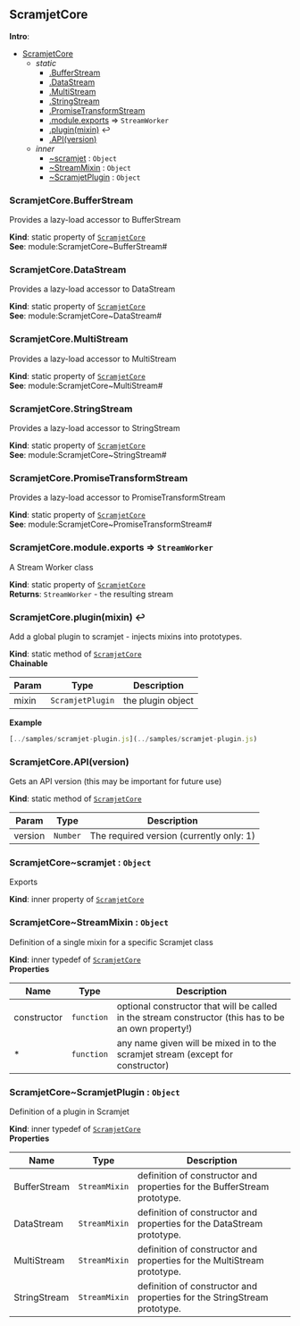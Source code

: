 <a name="module_ScramjetCore"></a>

## ScramjetCore
**Intro**:   

* [ScramjetCore](#module_ScramjetCore)
    * _static_
        * [.BufferStream](#module_ScramjetCore.BufferStream)
        * [.DataStream](#module_ScramjetCore.DataStream)
        * [.MultiStream](#module_ScramjetCore.MultiStream)
        * [.StringStream](#module_ScramjetCore.StringStream)
        * [.PromiseTransformStream](#module_ScramjetCore.PromiseTransformStream)
        * [.module.exports](#module_ScramjetCore.module.exports) ⇒ <code>StreamWorker</code>
        * [.plugin(mixin)](#module_ScramjetCore.plugin) ↩︎
        * [.API(version)](#module_ScramjetCore.API)
    * _inner_
        * [~scramjet](#module_ScramjetCore..scramjet) : <code>Object</code>
        * [~StreamMixin](#module_ScramjetCore..StreamMixin) : <code>Object</code>
        * [~ScramjetPlugin](#module_ScramjetCore..ScramjetPlugin) : <code>Object</code>

<a name="module_ScramjetCore.BufferStream"></a>

### ScramjetCore.BufferStream
Provides a lazy-load accessor to BufferStream

**Kind**: static property of [<code>ScramjetCore</code>](#module_ScramjetCore)  
**See**: module:ScramjetCore~BufferStream#  
<a name="module_ScramjetCore.DataStream"></a>

### ScramjetCore.DataStream
Provides a lazy-load accessor to DataStream

**Kind**: static property of [<code>ScramjetCore</code>](#module_ScramjetCore)  
**See**: module:ScramjetCore~DataStream#  
<a name="module_ScramjetCore.MultiStream"></a>

### ScramjetCore.MultiStream
Provides a lazy-load accessor to MultiStream

**Kind**: static property of [<code>ScramjetCore</code>](#module_ScramjetCore)  
**See**: module:ScramjetCore~MultiStream#  
<a name="module_ScramjetCore.StringStream"></a>

### ScramjetCore.StringStream
Provides a lazy-load accessor to StringStream

**Kind**: static property of [<code>ScramjetCore</code>](#module_ScramjetCore)  
**See**: module:ScramjetCore~StringStream#  
<a name="module_ScramjetCore.PromiseTransformStream"></a>

### ScramjetCore.PromiseTransformStream
Provides a lazy-load accessor to PromiseTransformStream

**Kind**: static property of [<code>ScramjetCore</code>](#module_ScramjetCore)  
**See**: module:ScramjetCore~PromiseTransformStream#  
<a name="module_ScramjetCore.module.exports"></a>

### ScramjetCore.module.exports ⇒ <code>StreamWorker</code>
A Stream Worker class

**Kind**: static property of [<code>ScramjetCore</code>](#module_ScramjetCore)  
**Returns**: <code>StreamWorker</code> - the resulting stream  
<a name="module_ScramjetCore.plugin"></a>

### ScramjetCore.plugin(mixin) ↩︎
Add a global plugin to scramjet - injects mixins into prototypes.

**Kind**: static method of [<code>ScramjetCore</code>](#module_ScramjetCore)  
**Chainable**  

| Param | Type | Description |
| --- | --- | --- |
| mixin | <code>ScramjetPlugin</code> | the plugin object |

**Example**  
```js
[../samples/scramjet-plugin.js](../samples/scramjet-plugin.js)
```
<a name="module_ScramjetCore.API"></a>

### ScramjetCore.API(version)
Gets an API version (this may be important for future use)

**Kind**: static method of [<code>ScramjetCore</code>](#module_ScramjetCore)  

| Param | Type | Description |
| --- | --- | --- |
| version | <code>Number</code> | The required version (currently only: 1) |

<a name="module_ScramjetCore..scramjet"></a>

### ScramjetCore~scramjet : <code>Object</code>
Exports

**Kind**: inner property of [<code>ScramjetCore</code>](#module_ScramjetCore)  
<a name="module_ScramjetCore..StreamMixin"></a>

### ScramjetCore~StreamMixin : <code>Object</code>
Definition of a single mixin for a specific Scramjet class

**Kind**: inner typedef of [<code>ScramjetCore</code>](#module_ScramjetCore)  
**Properties**

| Name | Type | Description |
| --- | --- | --- |
| constructor | <code>function</code> | optional constructor that will be called in the stream constructor (this has to be an own property!) |
| * | <code>function</code> | any name given will be mixed in to the scramjet stream (except for constructor) |

<a name="module_ScramjetCore..ScramjetPlugin"></a>

### ScramjetCore~ScramjetPlugin : <code>Object</code>
Definition of a plugin in Scramjet

**Kind**: inner typedef of [<code>ScramjetCore</code>](#module_ScramjetCore)  
**Properties**

| Name | Type | Description |
| --- | --- | --- |
| BufferStream | <code>StreamMixin</code> | definition of constructor and properties for the BufferStream prototype. |
| DataStream | <code>StreamMixin</code> | definition of constructor and properties for the DataStream prototype. |
| MultiStream | <code>StreamMixin</code> | definition of constructor and properties for the MultiStream prototype. |
| StringStream | <code>StreamMixin</code> | definition of constructor and properties for the StringStream prototype. |

